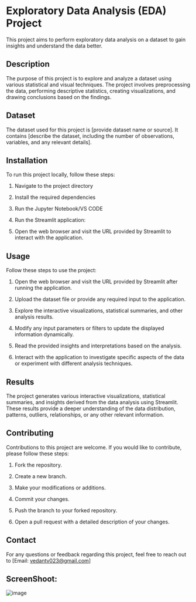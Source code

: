 # Exploratory Data Analysis (EDA) Project

This project aims to perform exploratory data analysis on a dataset to gain insights and understand the data better.

## Description

The purpose of this project is to explore and analyze a dataset using various statistical and visual techniques. The project involves preprocessing the data, performing descriptive statistics, creating visualizations, and drawing conclusions based on the findings.

## Dataset

The dataset used for this project is [provide dataset name or source]. It contains [describe the dataset, including the number of observations, variables, and any relevant details].

## Installation

To run this project locally, follow these steps:


1. Navigate to the project directory

2. Install the required dependencies

3. Run the Jupyter Notebook/VS CODE

4. Run the Streamlit application:

5. Open the web browser and visit the URL provided by Streamlit to interact with the application.

## Usage

Follow these steps to use the project:

1. Open the web browser and visit the URL provided by Streamlit after running the application.

2. Upload the dataset file or provide any required input to the application.

3. Explore the interactive visualizations, statistical summaries, and other analysis results.

4. Modify any input parameters or filters to update the displayed information dynamically.

5. Read the provided insights and interpretations based on the analysis.

6. Interact with the application to investigate specific aspects of the data or experiment with different analysis techniques.

## Results

The project generates various interactive visualizations, statistical summaries, and insights derived from the data analysis using Streamlit. These results provide a deeper understanding of the data distribution, patterns, outliers, relationships, or any other relevant information.

## Contributing

Contributions to this project are welcome. If you would like to contribute, please follow these steps:

1. Fork the repository.

2. Create a new branch.

3. Make your modifications or additions.

4. Commit your changes.

5. Push the branch to your forked repository.

6. Open a pull request with a detailed description of your changes.


## Contact

For any questions or feedback regarding this project, feel free to reach out to [Email: vedantv023@gmail.com]

## ScreenShoot:

![image](https://github.com/vedgithub12/vedgithub12-Exploratory-Data-Analysis-web-application/assets/95352215/e57c25b8-82f6-495b-a50a-66ec39c66ec4)

